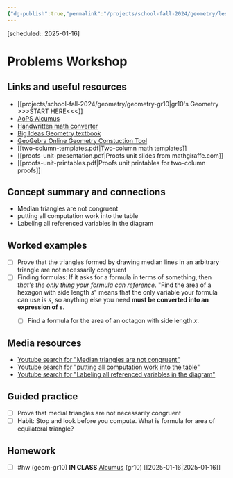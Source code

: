 ```yaml
---
{"dg-publish":true,"permalink":"/projects/school-fall-2024/geometry/lessons/problems-workshop-01-16/"}
---
```



 [scheduled:: 2025-01-16] 

#  Problems Workshop

## Links and useful resources 

- [[projects/school-fall-2024/geometry/geometry-gr10\|gr10's Geometry >>>START HERE<<<]]
- [AoPS Alcumus](https://artofproblemsolving.com/teacher/students)
- [Handwritten math converter](https://webdemo.myscript.com/views/math/index.html#)
- [Big Ideas Geometry textbook](https://bim.easyaccessmaterials.com/?level=12)
- [GeoGebra Online Geometry Constuction Tool](https://www.geogebra.org/geometry?lang=en/)
- [[two-column-templates.pdf|Two-column math templates]]
- [[proofs-unit-presentation.pdf|Proofs unit slides from mathgiraffe.com]]
- [[proofs-unit-printables.pdf|Proofs unit printables for two-column proofs]]



## Concept summary and connections


- Median triangles are not congruent 
- putting all computation work into the table 
- Labeling all referenced variables in the diagram 

## Worked examples

- [ ] Prove that the triangles formed by drawing median lines in an arbitrary triangle are not necessarily congruent
- [ ] Finding formulas: If it asks for a formula in terms of something, then *that's the only thing your formula can reference*. "Find the area of a hexagon with side length $s$" means that the only variable your formula can use is $s$, so anything else you need **must be converted into an expression of s**.
    - [ ] Find a formula for the area of an octagon with side length $x$.


## Media resources

- [Youtube search for "Median triangles are not congruent"](https://www.youtube.com/results?search_query=Median%20triangles%20are%20not%20congruent) 
- [Youtube search for "putting all computation work into the table"](https://www.youtube.com/results?search_query=putting%20all%20computation%20work%20into%20the%20table) 
- [Youtube search for "Labeling all referenced variables in the diagram"](https://www.youtube.com/results?search_query=Labeling%20all%20referenced%20variables%20in%20the%20diagram) 

## Guided practice


- [ ] Prove that medial triangles are not necessarily congruent  
- [ ] Habit: Stop and look before you compute. What is formula for area of equilateral triangle? 

## Homework


- [ ] #hw (geom-gr10) **IN CLASS** [Alcumus](https://artofproblemsolving.com/alcumus) (gr10) [[2025-01-16\|2025-01-16]] 



